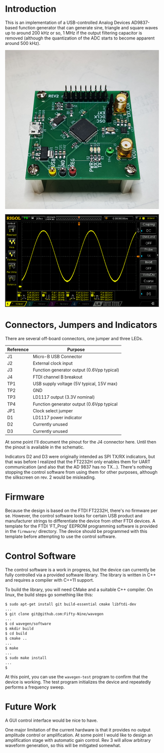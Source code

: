 Introduction
============

This is an implementation of a USB-controlled Analog Devices AD9837-based 
function generator that can generate sine, triangle and square waves up to 
around 200 kHz or so, 1 MHz if the output filtering capacitor is removed
(although the quantization of the ADC starts to become apparent around
500 kHz).

![Fully assembled Rev. 2 board](https://raw.githubusercontent.com/Fifty-Nine/wavegen/gh-pages/images/rev2-board.jpg)

![Sample output](https://raw.githubusercontent.com/Fifty-Nine/wavegen/gh-pages/images/1khz_sinusoid.png)

Connectors, Jumpers and Indicators
==================================

There are several off-board connectors, one jumper and three
LEDs.

| Reference    | Purpose                                    |
| ------------ | ------------------------------------------ |
| J1           | Micro-B USB Connector                      |
| J2           | External clock input                       |
| J3           | Function generator output (0.6Vpp typical) |
| J4           | FTDI channel B breakout                    |
| TP1          | USB supply voltage (5V typical, 15V max)   |
| TP2          | GND                                        |
| TP3          | LD1117 output (3.3V nominal)               |
| TP4          | Function generator output (0.6Vpp typical  |
| JP1          | Clock select jumper                        |
| D1           | LD1117 power indicator                     |
| D2           | Currently unused                           |
| D3           | Currently unused                           |

At some point I'll document the pinout for the J4 connector here.
Until then the pinout is available in the schematic.

Indicators D2 and D3 were originally intended as SPI TX/RX indicators, but
that was before I realized that the FT2232H only enables them for UART
communication (and also that the AD 9837 has no TX...). There's nothing
stopping the control software from using them for other purposes, although
the silkscreen on rev. 2 would be misleading.

Firmware
========

Because the design is based on the FTDI FT2232H, there's no firmware per se.
However, the control software looks for certain USB product and manufacturer
strings to differentiate the device from other FTDI devices. A template for
the FTDI 'FT_Prog' EEPROM programming software is provided in the `firmware/`
directory. The device should be programmed with this template before attempting
to use the control software.

Control Software
================

The control software is a work in progress, but the device can currently be
fully controlled via a provided software library. The library is written in
C++ and requires a compiler with C++11 support.

To build the library, you will need CMake and a suitable C++ compiler. On
linux, the build steps go something like this:

```
$ sudo apt-get install git build-essential cmake libftdi-dev
...
$ git clone git@github.com:Fifty-Nine/wavegen
...
$ cd wavegen/software
$ mkdir build
$ cd build
$ cmake ..
...
$ make
...
$ sudo make install
...
$
```

At this point, you can use the `wavegen-test` program to confirm that the device
is working. The test program initializes the device and repeatedly performs a
frequency sweep.

Future Work
===========

A GUI control interface would be nice to have. 

One major limitation of the current hardware is that it provides no output
amplitude control or amplification. At some point I would like to design
an amplification stage with automatic gain control. Rev 3 will allow
arbitrary waveform generation, so this will be mitigated somewhat.

